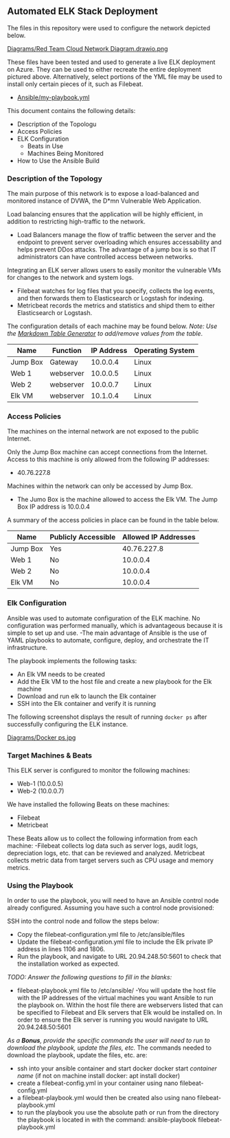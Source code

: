 ## Automated ELK Stack Deployment

The files in this repository were used to configure the network depicted below.

[Diagrams/Red Team Cloud Network Diagram.drawio.png](https://github.com/cristie1214/wustl_project_1/blob/994722b1424131d379db4c4cfa926772b2274582/Diagrams/Red%20Team%20Cloud%20Network%20Diagram.drawio.png)

These files have been tested and used to generate a live ELK deployment on Azure. They can be used to either recreate the entire deployment pictured above. Alternatively, select portions of the YML file may be used to install only certain pieces of it, such as Filebeat.

  - [Ansible/my-playbook.yml](https://github.com/cristie1214/wustl_project_1/blob/fa42475ec410b363ab5a1d16b96aaf476e0e69a6/Ansible/my-playbook.yml)

This document contains the following details:
- Description of the Topologu
- Access Policies
- ELK Configuration
  - Beats in Use
  - Machines Being Monitored
- How to Use the Ansible Build


### Description of the Topology

The main purpose of this network is to expose a load-balanced and monitored instance of DVWA, the D*mn Vulnerable Web Application.

Load balancing ensures that the application will be highly efficient, in addition to restricting high-traffic to the network.
- Load Balancers manage the flow of traffic between the server and the endpoint to prevent server overloading which ensures accessability and helps prevent DDos attacks.   The advantage of a jump box is so that IT administrators can have controlled access between networks.

Integrating an ELK server allows users to easily monitor the vulnerable VMs for changes to the network and system logs.
- Filebeat watches for log files that you specify, collects the log events, and then forwards them to Elasticsearch or Logstash for indexing.
- Metricbeat records the metrics and statistics and shipd them to either Elasticsearch or Logstash.

The configuration details of each machine may be found below.
_Note: Use the [Markdown Table Generator](http://www.tablesgenerator.com/markdown_tables) to add/remove values from the table_.

| Name     | Function | IP Address | Operating System |
|----------|----------|------------|------------------|
| Jump Box | Gateway  | 10.0.0.4   | Linux            |
| Web 1    | webserver| 10.0.0.5   | Linux            |
| Web 2    | webserver| 10.0.0.7   | Linux            |
| Elk VM   | webserver| 10.1.0.4   | Linux            |

### Access Policies

The machines on the internal network are not exposed to the public Internet. 

Only the Jump Box machine can accept connections from the Internet. Access to this machine is only allowed from the following IP addresses:
- 40.76.227.8

Machines within the network can only be accessed by Jump Box.
- The Jumo Box is the machine allowed to access the Elk VM.  The Jump Box IP address is 10.0.0.4

A summary of the access policies in place can be found in the table below.

| Name     | Publicly Accessible | Allowed IP Addresses |
|----------|---------------------|----------------------|
| Jump Box | Yes                 | 40.76.227.8          |
| Web 1    | No                  | 10.0.0.4             |
| Web 2    | No                  | 10.0.0.4             |
| Elk VM   | No                  | 10.0.0.4             |

### Elk Configuration

Ansible was used to automate configuration of the ELK machine. No configuration was performed manually, which is advantageous because it is simple to set up and use. 
-The main advantage of Ansible is the use of YAML playbooks to automate, configure, deploy, and orchestrate the IT infrastructure.

The playbook implements the following tasks:

- An Elk VM needs to be created 
- Add the Elk VM to the host file and create a new playbook for the Elk machine
- Download and run elk to launch the Elk container
- SSH into the Elk container and verify it is running

The following screenshot displays the result of running `docker ps` after successfully configuring the ELK instance.

[Diagrams/Docker ps.jpg](https://github.com/cristie1214/wustl_project_1/blob/efe2668c09f823be080c23cd5f70df5a873fbac2/Diagrams/Docker%20ps.jpg)

### Target Machines & Beats
This ELK server is configured to monitor the following machines:
- Web-1 (10.0.0.5)
- Web-2 (10.0.0.7)

We have installed the following Beats on these machines:
- Filebeat
- Metricbeat

These Beats allow us to collect the following information from each machine:
-Filebeat collects log data such as server logs, audit logs, depreciation logs, etc. that can be reviewed and analyzed. Metricbeat collects metric data from target servers such as CPU usage and memory metrics.

### Using the Playbook
In order to use the playbook, you will need to have an Ansible control node already configured. Assuming you have such a control node provisioned: 

SSH into the control node and follow the steps below:
- Copy the filebeat-configuration.yml file to /etc/ansible/files
- Update the filebeat-configuration.yml file to include the Elk private IP address in lines 1106 and 1806.
- Run the playbook, and navigate to URL 20.94.248.50:5601 to check that the installation worked as expected.

_TODO: Answer the following questions to fill in the blanks:_
- filebeat-playbook.yml file to /etc/ansible/
-You will update the host file with the IP addresses of the virtual machines you want Ansible to run the playbook on.  Within the host file there are webservers listed that can be specified to Filebeat and Elk servers that Elk would be installed on. 
In order to ensure the Elk server is running you would navigate to URL 20.94.248.50:5601 

_As a **Bonus**, provide the specific commands the user will need to run to download the playbook, update the files, etc._ The commands needed to download the playbook, update the files, etc. are:
 - ssh into your ansible container and start docker docker start *container name* (if not on machine install docker: apt install docker)
 - create a filebeat-config.yml in your container using nano filebeat-config.yml 
 - a filebeat-playbook.yml would then be created also using nano filebeat-playbook.yml
 - to run the playbook you use the absolute path or run from the directory the playbook is located in with the command: ansible-playbook filebeat-playbook.yml
